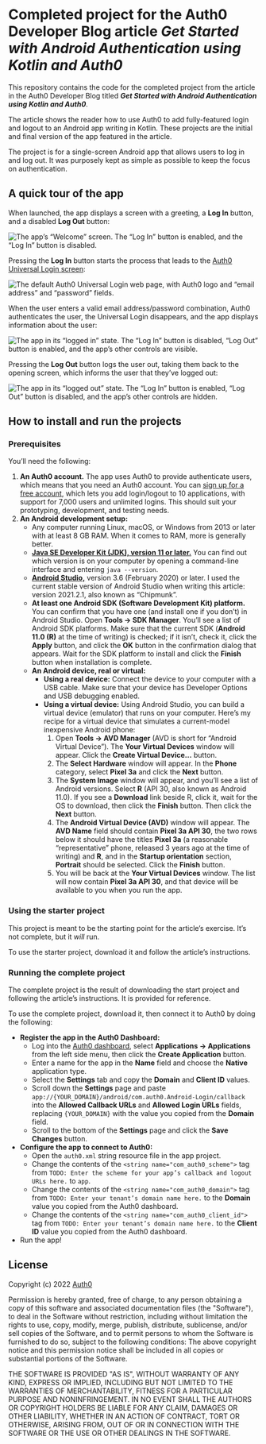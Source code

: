 # Completed project for the Auth0 Developer Blog article *Get Started with Android Authentication using Kotlin and Auth0*

This repository contains the code for the completed project from the article in the Auth0 Developer Blog titled ***Get Started with Android Authentication using Kotlin and Auth0***.

The article shows the reader how to use Auth0 to add fully-featured login and logout to an Android app writing in Kotlin. These projects are the initial and final version of the app featured in the article.

The project is for a single-screen Android app that allows users to log in and log out. It was purposely kept as simple as possible to keep the focus on authentication.


## A quick tour of the app

When launched, the app displays a screen with a greeting, a **Log In** button, and a disabled **Log Out** button:

![The app’s “Welcome” screen. The “Log In” button is enabled, and the “Log In” button is disabled.](https://images.ctfassets.net/23aumh6u8s0i/5rQ3FxlB0gfZx19Vcx43dP/8446f93ff34b9969181a2773a0037dc7/welcome_screen.png)

Pressing the **Log In** button starts the process that leads to the [Auth0 Universal Login screen](https://auth0.com/docs/login/universal-login):

![The default Auth0 Universal Login web page, with Auth0 logo and “email address” and “password” fields.](https://images.ctfassets.net/23aumh6u8s0i/6s273BfhhjTQIuE28lBATj/dd80dddaad0a2dd2909c43335924cbeb/universal_login_on_emulator.png)

When the user enters a valid email address/password combination, Auth0 authenticates the user, the Universal Login disappears, and the app displays information about the user:

![The app in its “logged in” state. The “Log In” button is disabled, “Log Out” button is enabled, and the app’s other controls are visible.](https://images.ctfassets.net/23aumh6u8s0i/3ZSDcJTymsLEzcUGaufsi/76d9c143ec91c3aae8b3746671f7bbc3/logged_in_screen.png)

Pressing the **Log Out** button logs the user out, taking them back to the opening screen, which informs the user that they’ve logged out:

![The app in its “logged out” state. The “Log In” button is enabled, “Log Out” button is disabled, and the app’s other controls are hidden.](https://images.ctfassets.net/23aumh6u8s0i/5YISprqJjBLtGRrIJGAO4h/2b59056f34a7cab636f42663547fe8d2/logged_out_screen.png)


## How to install and run the projects

### Prerequisites

You’ll need the following:

1. **An Auth0 account.** The app uses Auth0 to provide authenticate users, which means that you need an Auth0 account. You can <a href="https://auth0.com/signup" 
  data-amp-replace="CLIENT_ID" 
  data-amp-addparams="anonId=CLIENT_ID(cid-scope-cookie-fallback-name)">
  sign up for a free account</a>, which lets you add login/logout to 10 applications, with support for 7,000 users and unlimited logins. This should suit your prototyping, development, and testing needs.
2. **An Android development setup:** 
	* Any computer running Linux, macOS, or Windows from 2013 or later with at least 8 GB RAM. When it comes to RAM, more is generally better.
	* [**Java SE Developer Kit (JDK), version 11 or later.**](https://www.oracle.com/java/technologies/javase-jdk16-downloads.html) You can find out which version is on your computer by opening a command-line interface and entering `java --version`.
	* [**Android Studio,**](https://developer.android.com/studio) version 3.6 (February 2020) or later. I used the current stable version of Android Studio when writing this article: version 2021.2.1, also known as “Chipmunk”.
	* **At least one Android SDK (Software Development Kit) platform.** You can confirm that you have one (and install one if you don’t) in Android Studio. Open **Tools → SDK Manager**. You’ll see a list of Android SDK platforms. Make sure that the current SDK (**Android 11.0 (R)** at the time of writing) is checked; if it isn’t, check it, click the **Apply** button, and click the **OK** button in the confirmation dialog that appears. Wait for the SDK platform to install and click the **Finish** button when installation is complete.
	* **An Android device, real or virtual:**
		* **Using a real device:** Connect the device to your computer with a USB cable. Make sure that your device has Developer Options and USB debugging enabled.
		* **Using a virtual device:** Using Android Studio, you can build a virtual device (emulator) that runs on your computer. Here’s my recipe for a virtual device that simulates a current-model inexpensive Android phone:
			1. Open **Tools → AVD Manager** (AVD is short for “Android Virtual Device”). The **Your Virtual Devices** window will appear. Click the **Create Virtual Device...** button.
			2. The **Select Hardware** window will appear. In the **Phone** category, select **Pixel 3a** and click the **Next** button.
			3. The **System Image** window will appear, and you’ll see a list of Android versions. Select **R** (API 30, also known as Android 11.0). If you see a **Download** link beside R, click it, wait for the OS to download, then click the **Finish** button. Then click the **Next** button.
			4. The **Android Virtual Device (AVD)** window will appear. The **AVD Name** field should contain **Pixel 3a API 30**, the two rows below it should have the titles **Pixel 3a** (a reasonable “representative” phone, released 3 years ago at the time of writing) and **R**, and in the **Startup orientation** section, **Portrait** should be selected. Click the **Finish** button.
			5. You will be back at the **Your Virtual Devices** window. The list will now contain **Pixel 3a API 30**, and that device will be available to you when you run the app.


### Using the starter project

This project is meant to be the starting point for the article’s exercise. It’s not complete, but it _will_ run.

To use the starter project, download it and follow the article’s instructions.
	
			
### Running the complete project

The complete project is the result of downloading the start project and following the article’s instructions. It is provided for reference.

To use the complete project, download it, then connect it to Auth0 by doing the following:

* **Register the app in the Auth0 Dashboard:**
	* Log into the [Auth0 dashboard](https://manage.auth0.com/dashboard/), select **Applications → Applications** from the left side menu, then click the **Create Application** button.
	* Enter a name for the app in the **Name** field and choose the **Native** application type.
	* Select the **Settings** tab and copy the **Domain** and **Client ID** values.
	* Scroll down the **Settings** page and paste `app://{YOUR_DOMAIN}/android/com.auth0.Android-Login/callback` into the  **Allowed Callback URLs** and **Allowed Login URLs** fields, replacing `{YOUR_DOMAIN}` with the value you copied from the **Domain** field.
	* Scroll to the bottom of the **Settings** page and click the **Save Changes** button.
* **Configure the app to connect to Auth0:**
	* 	Open the `auth0.xml` string resource file in the app project.
	* Change the contents of the `<string name="com_auth0_scheme">` tag from `TODO: Enter the scheme for your app’s callback and logout URLs here.` to `app`. 
	* Change the contents of the `<string name="com_auth0_domain">` tag from `TODO: Enter your tenant’s domain name here.` to the **Domain** value you copied from the Auth0 dashboard.
	* Change the contents of the `<string name="com_auth0_client_id">` tag from `TODO: Enter your tenant’s domain name here.` to the **Client ID** value you copied from the Auth0 dashboard.
* Run the app!


## License

Copyright (c) 2022 [Auth0](http://auth0.com)

Permission is hereby granted, free of charge, to any person obtaining a copy of this software and associated documentation files (the "Software"), to deal in the Software without restriction, including without limitation the rights to use, copy, modify, merge, publish, distribute, sublicense, and/or sell copies of the Software, and to permit persons to whom the Software is furnished to do so, subject to the following conditions: The above copyright notice and this permission notice shall be included in all copies or substantial portions of the Software.

THE SOFTWARE IS PROVIDED "AS IS", WITHOUT WARRANTY OF ANY KIND, EXPRESS OR IMPLIED, INCLUDING BUT NOT LIMITED TO THE WARRANTIES OF MERCHANTABILITY, FITNESS FOR A PARTICULAR PURPOSE AND NONINFRINGEMENT. IN NO EVENT SHALL THE AUTHORS OR COPYRIGHT HOLDERS BE LIABLE FOR ANY CLAIM, DAMAGES OR OTHER LIABILITY, WHETHER IN AN ACTION OF CONTRACT, TORT OR OTHERWISE, ARISING FROM, OUT OF OR IN CONNECTION WITH THE SOFTWARE OR THE USE OR OTHER DEALINGS IN THE SOFTWARE.